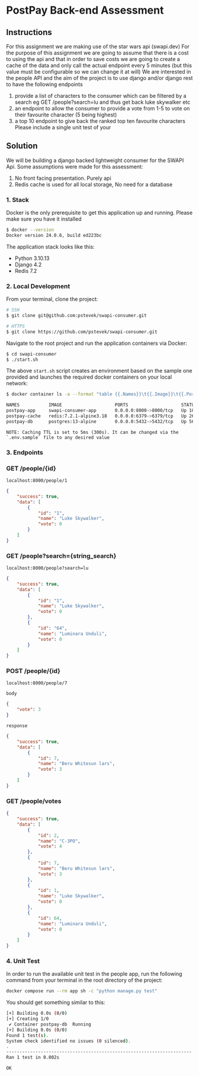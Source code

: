 # PostPay Back-end Assessment

## Instructions
For this assignment we are making use of the star wars api (swapi.dev)
For the purpose of this assignment we are going to assume that there is a cost to using the api and
that in order to save costs we are going to create a cache of the data and only call the actual
endpoint every 5 minutes (but this value must be configurable so we can change it at will)
We are interested in the people API and the aim of the project is to use django and/or django rest to
have the following endpoints
1. provide a list of characters to the consumer which can be filtered by a search eg
GET /people?search=lu
and thus get back luke skywalker etc
2. an endpoint to allow the consumer to provide a vote from 1-5 to vote on their favourite character
(5 being highest)
3. a top 10 endpoint to give back the ranked top ten favourite characters
Please include a single unit test of your

## Solution
We will be building a django backed lightweight consumer for the SWAPI Api.
Some assumptions were made for this assessment:
1. No front facing presentation. Purely api
2. Redis cache is used for all local storage, No need for a database

### 1. Stack
Docker is the only prerequisite to get this application up and running.
Please make sure you have it installed
```bash
$ docker --version
Docker version 24.0.6, build ed223bc
```

The application stack looks like this:

- Python 3.10.13
- Django 4.2
- Redis 7.2

### 2. Local Development

From your terminal, clone the project:
```bash
# SSH
$ git clone git@github.com:pstevek/swapi-consumer.git

# HTTPS
$ git clone https://github.com/pstevek/swapi-consumer.git
```

Navigate to the root project and run the application containers via Docker:
```bash
$ cd swapi-consumer
$ ./start.sh
```

The above `start.sh` script creates an environment based on the sample one provided and launches the required docker containers on your local network:
```bash
$ docker container ls -a --format "table {{.Names}}\t{{.Image}}\t{{.Ports}}\t{{.Status}}"

NAMES           IMAGE                    PORTS                    STATUS
postpay-app     swapi-consumer-app       0.0.0.0:8000->8000/tcp   Up 10 minutes
postpay-cache   redis:7.2.1-alpine3.18   0.0.0.0:6379->6379/tcp   Up 26 minutes (healthy)
postpay-db      postgres:13-alpine       0.0.0.0:5432->5432/tcp   Up 56 minutes
```

```
NOTE: Caching TTL is set to 5ms (300s). It can be changed via the `.env.sample` file to any desired value
```

### 3. Endpoints

### GET /people/{id}
`localhost:8000/people/1`
```json
{
    "success": true,
    "data": [
        {
            "id": "1",
            "name": "Luke Skywalker",
            "vote": 0
        }
    ]
}
```

### GET /people?search={string_search}
`localhost:8000/people?search=lu`
````json
{
    "success": true,
    "data": [
        {
            "id": "1",
            "name": "Luke Skywalker",
            "vote": 0
        },
        {
            "id": "64",
            "name": "Luminara Unduli",
            "vote": 0
        }
    ]
}
````

### POST /people/{id}
`localhost:8000/people/7`

`body`
````json
{
    "vote": 3
}
````

`response`
```json
{
    "success": true,
    "data": [
        {
            "id": 7,
            "name": "Beru Whitesun lars",
            "vote": 3
        }
    ]
}
```

### GET /people/votes
````json
{
    "success": true,
    "data": [
        {
            "id": 2,
            "name": "C-3PO",
            "vote": 4
        },
        {
            "id": 7,
            "name": "Beru Whitesun lars",
            "vote": 3
        },
        {
            "id": 1,
            "name": "Luke Skywalker",
            "vote": 0
        },
        {
            "id": 64,
            "name": "Luminara Unduli",
            "vote": 0
        }
    ]
}
````


### 4. Unit Test
In order to run the available unit test in the people app, run the following command from your terminal in the root directory of the project:
```bash
docker compose run --rm app sh -c "python manage.py test"
```
You should get something similar to this:
```bash
[+] Building 0.0s (0/0)                                                                                                                                                                        docker:desktop-linux
[+] Creating 1/0
 ✔ Container postpay-db  Running                                                                                                                                                                               0.0s
[+] Building 0.0s (0/0)                                                                                                                                                                        docker:desktop-linux
Found 1 test(s).
System check identified no issues (0 silenced).
.
----------------------------------------------------------------------
Ran 1 test in 0.002s

OK
```